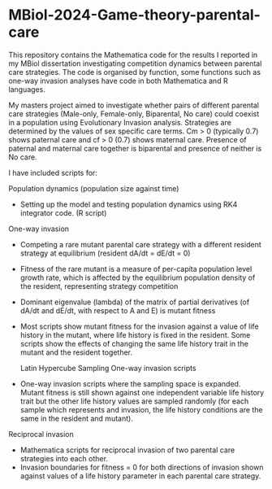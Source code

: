 # MBiol-2024-Game-theory-parental-care

This repository contains the Mathematica code for the results I reported in my MBiol dissertation investigating competition dynamics between parental care strategies. 
The code is organised by function, some functions such as one-way invasion analyses have code in both Mathematica and R languages. 

My masters project aimed to investigate whether pairs of different parental care strategies (Male-only, Female-only, Biparental, No care) could coexist in a population using Evolutionary Invasion analysis. 
Strategies are determined by the values of sex specific care terms. Cm > 0 (typically 0.7) shows paternal care and cf > 0 (0.7) shows maternal care. Presence of paternal and maternal care together is biparental and presence of neither is No care.

I have included scripts for:

Population dynamics (population size against time)
- Setting up the model and testing population dynamics using RK4 integrator code. (R script)

One-way invasion 
- Competing a rare mutant parental care strategy with a different resident strategy at equilibrium (resident dA/dt = dE/dt = 0)
- Fitness of the rare mutant is a measure of per-capita population level growth rate, which is affected by the equilibrium population density of the resident, representing strategy competition
- Dominant eigenvalue (lambda) of the matrix of partial derivatives (of dA/dt and dE/dt, with respect to A and E) is mutant fitness

- Most scripts show mutant fitness for the invasion against a value of life history in the mutant, where life history is fixed in the resident. Some scripts show the effects of changing the same life history trait in the mutant and the resident together.

  Latin Hypercube Sampling One-way invasion scripts
- One-way invasion scripts where the sampling space is expanded. Mutant fitness is still shown against one independent variable life history trait but the other life history values are sampled randomly (for each sample which represents and invasion, the life history conditions are the same in the resident and mutant).
  
Reciprocal invasion
- Mathematica scripts for reciprocal invasion of two parental care strategies into each other.
- Invasion boundaries for fitness = 0 for both directions of invasion shown against values of a life history parameter in each parental care strategy.
